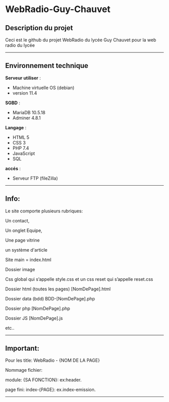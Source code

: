 # WebRadio-Guy-Chauvet

## **Description du projet**

Ceci est le github du projet WebRadio du lycée Guy Chauvet pour la web radio du lycée<br>

***
## **Environnement technique**
**Serveur utiliser** :
- Machine virtuelle OS (debian)
- version 11.4

**SGBD** :
- MariaDB 10.5.18
- Adminer 4.8.1


**Langage** :
- HTML 5
- CSS 3
- PHP 7.4
- JavaScript 
- SQL 

**accés** :
- Serveur FTP (fileZilla)

***

## **Info:** 

Le site comporte plusieurs rubriques: <br>

Un contact, <br>

Un onglet Equipe, <br>

Une page vitrine <br>

un système d'article <br>

Site main = index.html <br>

Dossier image <br>

Css global qui s’appelle style.css et un css reset qui s’appelle reset.css <br>

Dossier html (toutes les pages) [NomDePage].html<br>

Dossier data (bdd) BDD-[NomDePage].php<br>

Dossier php [NomDePage].php<br>

Dossier JS [NomDePage].js<br>

etc..

***

## **Important:**

Pour les title: WebRadio - {NOM DE LA PAGE} <br>

Nommage fichier: <br>

  module: {SA FONCTION}: ex:header. <br>

  page fini: index-{PAGE}: ex.index-emission. <br>
***


